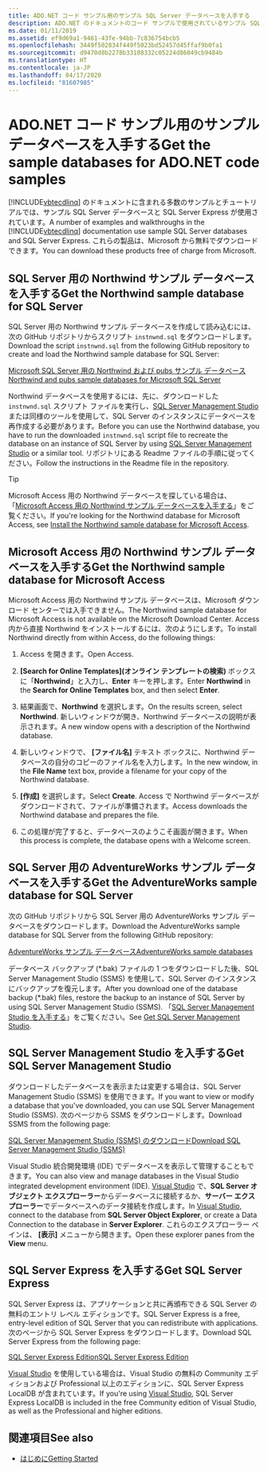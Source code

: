 ```yaml
---
title: ADO.NET コード サンプル用のサンプル SQL Server データベースを入手する
description: ADO.NET のドキュメントのコード サンプルで使用されているサンプル SQL Server データベースと、SQL Server および管理ツールをダウンロードします。
ms.date: 01/11/2019
ms.assetid: ef9d69a1-9461-43fe-94bb-7c836754bcb5
ms.openlocfilehash: 3449f502834f449f5023bd52457d45ffaf9b0fa1
ms.sourcegitcommit: d9470d8b2278b33108332c05224d86049cb9484b
ms.translationtype: HT
ms.contentlocale: ja-JP
ms.lasthandoff: 04/17/2020
ms.locfileid: "81607985"
---
```

# <a name="get-the-sample-databases-for-adonet-code-samples"></a><span data-ttu-id="04456-103">ADO.NET コード サンプル用のサンプル データベースを入手する</span><span class="sxs-lookup"><span data-stu-id="04456-103">Get the sample databases for ADO.NET code samples</span></span>

<span data-ttu-id="04456-104">[!INCLUDE[vbtecdlinq](../../../../../../includes/vbtecdlinq-md.md)] のドキュメントに含まれる多数のサンプルとチュートリアルでは、サンプル SQL Server データベースと SQL Server Express が使用されています。</span><span class="sxs-lookup"><span data-stu-id="04456-104">A number of examples and walkthroughs in the [!INCLUDE[vbtecdlinq](../../../../../../includes/vbtecdlinq-md.md)] documentation use sample SQL Server databases and SQL Server Express.</span></span> <span data-ttu-id="04456-105">これらの製品は、Microsoft から無料でダウンロードできます。</span><span class="sxs-lookup"><span data-stu-id="04456-105">You can download these products free of charge from Microsoft.</span></span>

## <a name="get-the-northwind-sample-database-for-sql-server"></a><span data-ttu-id="04456-106">SQL Server 用の Northwind サンプル データベースを入手する</span><span class="sxs-lookup"><span data-stu-id="04456-106">Get the Northwind sample database for SQL Server</span></span>

<span data-ttu-id="04456-107">SQL Server 用の Northwind サンプル データベースを作成して読み込むには、次の GitHub リポジトリからスクリプト `instnwnd.sql` をダウンロードします。</span><span class="sxs-lookup"><span data-stu-id="04456-107">Download the script `instnwnd.sql` from the following GitHub repository to create and load the Northwind sample database for SQL Server:</span></span>

[<span data-ttu-id="04456-108">Microsoft SQL Server 用の Northwind および pubs サンプル データベース</span><span class="sxs-lookup"><span data-stu-id="04456-108">Northwind and pubs sample databases for Microsoft SQL Server</span></span>](https://github.com/Microsoft/sql-server-samples/tree/master/samples/databases/northwind-pubs)

<span data-ttu-id="04456-109">Northwind データベースを使用するには、先に、ダウンロードした `instnwnd.sql` スクリプト ファイルを実行し、[SQL Server Management Studio](#get_ssms) または同様のツールを使用して、SQL Server のインスタンスにデータベースを再作成する必要があります。</span><span class="sxs-lookup"><span data-stu-id="04456-109">Before you can use the Northwind database, you have to run the downloaded `instnwnd.sql` script file to recreate the database on an instance of SQL Server by using [SQL Server Management Studio](#get_ssms) or a similar tool.</span></span> <span data-ttu-id="04456-110">リポジトリにある Readme ファイルの手順に従ってください。</span><span class="sxs-lookup"><span data-stu-id="04456-110">Follow the instructions in the Readme file in the repository.</span></span>

> [!TIP]
> <span data-ttu-id="04456-111">Microsoft Access 用の Northwind データベースを探している場合は、「[Microsoft Access 用の Northwind サンプル データベースを入手する](#northwind_access)」をご覧ください。</span><span class="sxs-lookup"><span data-stu-id="04456-111">If you're looking for the Northwind database for Microsoft Access, see [Install the Northwind sample database for Microsoft Access](#northwind_access).</span></span>

## <a name="get-the-northwind-sample-database-for-microsoft-access"></a><a name="northwind_access"></a> <span data-ttu-id="04456-112">Microsoft Access 用の Northwind サンプル データベースを入手する</span><span class="sxs-lookup"><span data-stu-id="04456-112">Get the Northwind sample database for Microsoft Access</span></span>

<span data-ttu-id="04456-113">Microsoft Access 用の Northwind サンプル データベースは、Microsoft ダウンロード センターでは入手できません。</span><span class="sxs-lookup"><span data-stu-id="04456-113">The Northwind sample database for Microsoft Access is not available on the Microsoft Download Center.</span></span> <span data-ttu-id="04456-114">Access 内から直接 Northwind をインストールするには、次のようにします。</span><span class="sxs-lookup"><span data-stu-id="04456-114">To install Northwind directly from within Access, do the following things:</span></span>

1. <span data-ttu-id="04456-115">Access を開きます。</span><span class="sxs-lookup"><span data-stu-id="04456-115">Open Access.</span></span>

1. <span data-ttu-id="04456-116">**[Search for Online Templates]\(オンライン テンプレートの検索\)** ボックスに「**Northwind**」と入力し、**Enter** キーを押します。</span><span class="sxs-lookup"><span data-stu-id="04456-116">Enter **Northwind** in the **Search for Online Templates** box, and then select **Enter**.</span></span>

1. <span data-ttu-id="04456-117">結果画面で、**Northwind** を選択します。</span><span class="sxs-lookup"><span data-stu-id="04456-117">On the results screen, select **Northwind**.</span></span> <span data-ttu-id="04456-118">新しいウィンドウが開き、Northwind データベースの説明が表示されます。</span><span class="sxs-lookup"><span data-stu-id="04456-118">A new window opens with a description of the Northwind database.</span></span>

1. <span data-ttu-id="04456-119">新しいウィンドウで、 **[ファイル名]** テキスト ボックスに、Northwind データベースの自分のコピーのファイル名を入力します。</span><span class="sxs-lookup"><span data-stu-id="04456-119">In the new window, in the **File Name** text box, provide a filename for your copy of the Northwind database.</span></span>

1. <span data-ttu-id="04456-120">**[作成]** を選択します。</span><span class="sxs-lookup"><span data-stu-id="04456-120">Select **Create**.</span></span> <span data-ttu-id="04456-121">Access で Northwind データベースがダウンロードされて、ファイルが準備されます。</span><span class="sxs-lookup"><span data-stu-id="04456-121">Access downloads the Northwind database and prepares the file.</span></span>

1. <span data-ttu-id="04456-122">この処理が完了すると、データベースのようこそ画面が開きます。</span><span class="sxs-lookup"><span data-stu-id="04456-122">When this process is complete, the database opens with a Welcome screen.</span></span>

## <a name="get-the-adventureworks-sample-database-for-sql-server"></a><span data-ttu-id="04456-123">SQL Server 用の AdventureWorks サンプル データベースを入手する</span><span class="sxs-lookup"><span data-stu-id="04456-123">Get the AdventureWorks sample database for SQL Server</span></span>

<span data-ttu-id="04456-124">次の GitHub リポジトリから SQL Server 用の AdventureWorks サンプル データベースをダウンロードします。</span><span class="sxs-lookup"><span data-stu-id="04456-124">Download the AdventureWorks sample database for SQL Server from the following GitHub repository:</span></span>

[<span data-ttu-id="04456-125">AdventureWorks サンプル データベース</span><span class="sxs-lookup"><span data-stu-id="04456-125">AdventureWorks sample databases</span></span>](https://github.com/Microsoft/sql-server-samples/releases/tag/adventureworks)

<span data-ttu-id="04456-126">データベース バックアップ (\*.bak) ファイルの 1 つをダウンロードした後、SQL Server Management Studio (SSMS) を使用して、SQL Server のインスタンスにバックアップを復元します。</span><span class="sxs-lookup"><span data-stu-id="04456-126">After you download one of the database backup (\*.bak) files, restore the backup to an instance of SQL Server by using SQL Server Management Studio (SSMS).</span></span> <span data-ttu-id="04456-127">「[SQL Server Management Studio を入手する](#get_ssms)」をご覧ください。</span><span class="sxs-lookup"><span data-stu-id="04456-127">See [Get SQL Server Management Studio](#get_ssms).</span></span>

## <a name="get-sql-server-management-studio"></a><a name="get_ssms"></a> <span data-ttu-id="04456-128">SQL Server Management Studio を入手する</span><span class="sxs-lookup"><span data-stu-id="04456-128">Get SQL Server Management Studio</span></span>
<span data-ttu-id="04456-129">ダウンロードしたデータベースを表示または変更する場合は、SQL Server Management Studio (SSMS) を使用できます。</span><span class="sxs-lookup"><span data-stu-id="04456-129">If you want to view or modify a database that you've downloaded, you can use SQL Server Management Studio (SSMS).</span></span> <span data-ttu-id="04456-130">次のページから SSMS をダウンロードします。</span><span class="sxs-lookup"><span data-stu-id="04456-130">Download SSMS from the following page:</span></span>

[<span data-ttu-id="04456-131">SQL Server Management Studio (SSMS) のダウンロード</span><span class="sxs-lookup"><span data-stu-id="04456-131">Download SQL Server Management Studio (SSMS)</span></span>](/sql/ssms/download-sql-server-management-studio-ssms)

<span data-ttu-id="04456-132">Visual Studio 統合開発環境 (IDE) でデータベースを表示して管理することもできます。</span><span class="sxs-lookup"><span data-stu-id="04456-132">You can also view and manage databases in the Visual Studio integrated development environment (IDE).</span></span> <span data-ttu-id="04456-133">[Visual Studio](https://www.visualstudio.com/downloads/?utm_medium=microsoft&utm_source=docs.microsoft.com&utm_campaign=button+cta&utm_content=download+vs2019) で、**SQL Server オブジェクト エクスプローラー**からデータベースに接続するか、**サーバー エクスプローラー**でデータベースへのデータ接続を作成します。</span><span class="sxs-lookup"><span data-stu-id="04456-133">In [Visual Studio](https://www.visualstudio.com/downloads/?utm_medium=microsoft&utm_source=docs.microsoft.com&utm_campaign=button+cta&utm_content=download+vs2019), connect to the database from **SQL Server Object Explorer**, or create a Data Connection to the database in **Server Explorer**.</span></span> <span data-ttu-id="04456-134">これらのエクスプローラー ペインは、 **[表示]** メニューから開きます。</span><span class="sxs-lookup"><span data-stu-id="04456-134">Open these explorer panes from the **View** menu.</span></span>

## <a name="get-sql-server-express"></a><a name="get_sql"></a> <span data-ttu-id="04456-135">SQL Server Express を入手する</span><span class="sxs-lookup"><span data-stu-id="04456-135">Get SQL Server Express</span></span>

<span data-ttu-id="04456-136">SQL Server Express は、アプリケーションと共に再頒布できる SQL Server の無料のエントリ レベル エディションです。</span><span class="sxs-lookup"><span data-stu-id="04456-136">SQL Server Express is a free, entry-level edition of SQL Server that you can redistribute with applications.</span></span> <span data-ttu-id="04456-137">次のページから SQL Server Express をダウンロードします。</span><span class="sxs-lookup"><span data-stu-id="04456-137">Download SQL Server Express from the following page:</span></span>
  
[<span data-ttu-id="04456-138">SQL Server Express Edition</span><span class="sxs-lookup"><span data-stu-id="04456-138">SQL Server Express Edition</span></span>](https://www.microsoft.com/sql-server/sql-server-editions-express)

<span data-ttu-id="04456-139">[Visual Studio](https://www.visualstudio.com/downloads/?utm_medium=microsoft&utm_source=docs.microsoft.com&utm_campaign=button+cta&utm_content=download+vs2019) を使用している場合は、Visual Studio の無料の Community エディションおよび Professional 以上のエディションに、SQL Server Express LocalDB が含まれています。</span><span class="sxs-lookup"><span data-stu-id="04456-139">If you're using [Visual Studio](https://www.visualstudio.com/downloads/?utm_medium=microsoft&utm_source=docs.microsoft.com&utm_campaign=button+cta&utm_content=download+vs2019), SQL Server Express LocalDB is included in the free Community edition of Visual Studio, as well as the Professional and higher editions.</span></span>  

## <a name="see-also"></a><span data-ttu-id="04456-140">関連項目</span><span class="sxs-lookup"><span data-stu-id="04456-140">See also</span></span>

- [<span data-ttu-id="04456-141">はじめに</span><span class="sxs-lookup"><span data-stu-id="04456-141">Getting Started</span></span>](getting-started.md)
